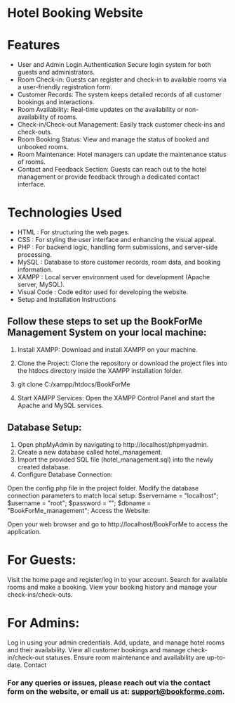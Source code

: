 # Hotel Booking Website 

# Features

- User and Admin Login Authentication Secure login system for both guests and administrators.
- Room Check-in: Guests can register and check-in to available rooms via a user-friendly registration form.
- Customer Records: The system keeps detailed records of all customer bookings and interactions.
- Room Availability: Real-time updates on the availability or non-availability of rooms.
- Check-in/Check-out Management: Easily track customer check-ins and check-outs.
- Room Booking Status: View and manage the status of booked and unbooked rooms.
- Room Maintenance: Hotel managers can update the maintenance status of rooms.
- Contact and Feedback Section: Guests can reach out to the hotel management or provide feedback through a dedicated contact interface.

# Technologies Used

- HTML : For structuring the web pages.
- CSS : For styling the user interface and enhancing the visual appeal.
- PHP : For backend logic, handling form submissions, and server-side processing.
- MySQL : Database to store customer records, room data, and booking information.
- XAMPP : Local server environment used for development (Apache server, MySQL).
- Visual Code : Code editor used for developing the website.
- Setup and Installation Instructions

## Follow these steps to set up the BookForMe Management System on your local machine:

1. Install XAMPP: Download and install XAMPP on your machine.

2. Clone the Project: Clone the repository or download the project files into the htdocs directory inside the XAMPP installation folder.

3. git clone <repository-url> C:/xampp/htdocs/BookForMe

4. Start XAMPP Services: Open the XAMPP Control Panel and start the Apache and MySQL services.

## Database Setup:

1. Open phpMyAdmin by navigating to http://localhost/phpmyadmin.
2. Create a new database called hotel_management.
3. Import the provided SQL file (hotel_management.sql) into the newly created database.
4. Configure Database Connection:

Open the config.php file in the project folder.
Modify the database connection parameters to match local setup:
$servername = "localhost";
$username = "root";
$password = "";
$dbname = "BookForMe_management";
Access the Website:

Open your web browser and go to http://localhost/BookForMe to access the application.

# For Guests:

Visit the home page and register/log in to your account.
Search for available rooms and make a booking.
View your booking history and manage your check-ins/check-outs.

# For Admins:

Log in using your admin credentials.
Add, update, and manage hotel rooms and their availability.
View all customer bookings and manage check-in/check-out statuses.
Ensure room maintenance and availability are up-to-date.
Contact

### For any queries or issues, please reach out via the contact form on the website, or email us at: support@bookforme.com.
